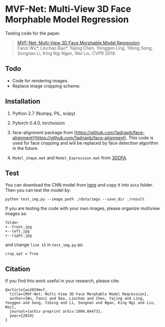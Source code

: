 # MVF-Net: Multi-View 3D Face Morphable Model Regression
Testing code for the paper.
> [MVF-Net: Multi-View 3D Face Morphable Model Regression](https://arxiv.org/abs/1904.04473).   
> Fanzi Wu*, Linchao Bao*, Yajing Chen, Yonggen Ling, Yibing Song, Songnan Li, King Ngi Ngan, Wei Liu. 
> CVPR 2019.

## Todo
- Code for rendering images.
- Replace image cropping scheme.

## Installation
1. Python 2.7 (Numpy, PIL, scipy)
2. Pytorch 0.4.0, torchvision
3. face-alignment package from [https://github.com/1adrianb/face-alignment](https://github.com/1adrianb/face-alignment). This code is used for face cropping and will be replaced by face detection algorithm in the future.

4. `Model_shape.mat` and `Model_Expression.mat` from [3DDFA](http://www.cbsr.ia.ac.cn/users/xiangyuzhu/projects/3DDFA/main.htm).
## Test
You can download the CNN model from [here](https://www.dropbox.com/s/7ds3aesjjmybjh9/net.pth?dl=0) and copy it into `data` folder.
Then you can test the model by:
```
python test_img.py --image_path ./data/imgs --save_dir ./result
```
If you are testing the code with your own images, please organize multiview images as:
```
folder
+--front.jpg
+--left.jpg
+--right.jpg
```
and change `line 15` in `test_img.py` as:
```
crop_opt = True
```
## Citation
If you find this work useful in your research, please cite:
```
@article{wu2019mvf,
  title={MVF-Net: Multi-View 3D Face Morphable Model Regression},
  author={Wu, Fanzi and Bao, Linchao and Chen, Yajing and Ling, Yonggen and Song, Yibing and Li, Songnan and Ngan, King Ngi and Liu, Wei},
  journal={arXiv preprint arXiv:1904.04473},
  year={2019}
}
```
